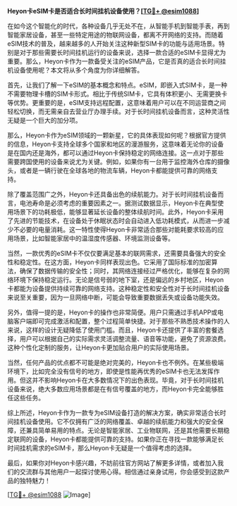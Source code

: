 **Heyon卡eSIM卡是否适合长时间挂机设备使用？[[TG💪+ @esim1088](https://t.me/s/esim1088)]**

在如今这个智能化的时代，各种设备几乎无处不在，从智能手机到智能手表，再到智能家居设备，甚至一些特定用途的物联网设备，都离不开网络的支持。而随着eSIM技术的普及，越来越多的人开始关注这种新型SIM卡的功能与适用场景。特别是对于那些需要长时间挂机运行的设备来说，选择一款合适的eSIM卡显得尤为重要。那么，Heyon卡作为一款备受关注的eSIM产品，它是否真的适合长时间挂机设备使用呢？本文将从多个角度为你详细解答。

首先，让我们了解一下eSIM的基本概念和特点。eSIM，即嵌入式SIM卡，是一种不需要物理卡槽的SIM卡形式。相比于传统SIM卡，它具有体积更小、无需更换卡等优势。更重要的是，eSIM支持远程配置，这意味着用户可以在不同运营商之间轻松切换，而无需亲自去营业厅办理手续。对于长时间挂机设备而言，这种灵活性无疑是一个巨大的加分项。

那么，Heyon卡作为eSIM领域的一颗新星，它的具体表现如何呢？根据官方提供的信息，Heyon卡支持全球多个国家和地区的漫游服务，这意味着无论你的设备是在国内还是海外，都可以通过Heyon卡保持稳定的网络连接。这一点对于那些需要跨国使用的设备来说尤为关键。例如，如果你有一台用于监控海外仓库的摄像头，或者是一辆行驶在全球各地的物流车辆，Heyon卡都能提供可靠的网络支持。

除了覆盖范围广之外，Heyon卡还具备出色的续航能力。对于长时间挂机设备而言，电池寿命是必须考虑的重要因素之一。据测试数据显示，Heyon卡在典型使用场景下的功耗极低，能够显著延长设备的整体续航时间。此外，Heyon卡采用了先进的节能技术，在设备处于休眠状态时会自动进入低功耗模式，从而进一步减少不必要的电量消耗。这一特性使得Heyon卡非常适合那些对能耗要求较高的应用场景，比如智能家居中的温湿度传感器、环境监测设备等。

当然，一款优秀的eSIM卡不仅仅要满足基本的联网需求，还需要具备强大的安全性和稳定性。在这方面，Heyon卡同样表现出色。它采用了国际标准的加密算法，确保了数据传输的安全性；同时，其网络连接经过严格优化，能够在复杂的网络环境下保持稳定运行。无论是信号弱的地下室，还是偏远的乡村地区，Heyon卡都能为设备提供持续可靠的网络支持。这种稳定性和安全性对于长时间挂机设备来说至关重要，因为一旦网络中断，可能会导致重要数据丢失或设备功能失效。

另外，值得一提的是，Heyon卡的操作也非常简便。用户只需通过手机APP或电脑客户端即可完成激活和配置，整个过程简单快捷。对于那些不熟悉技术操作的人来说，这样的设计无疑降低了使用门槛。而且，Heyon卡还提供了丰富的套餐选择，用户可以根据自己的实际需求灵活调整流量、语音等功能，避免了资源浪费。这种个性化定制的服务，让Heyon卡更加贴合用户的实际使用场景。

当然，任何产品的优点都不可能是绝对完美的，Heyon卡也不例外。在某些极端环境下，比如完全没有信号的地方，即使是性能再优秀的eSIM卡也无法发挥作用。但这并不影响Heyon卡在大多数情况下的出色表现。毕竟，对于长时间挂机设备来说，绝大多数应用场景都是在有信号覆盖的地方，而Heyon卡完全能够胜任这些任务。

综上所述，Heyon卡作为一款专为eSIM设备打造的解决方案，确实非常适合长时间挂机设备使用。它不仅拥有广泛的网络覆盖、卓越的续航能力和强大的安全保障，还兼具简单易用的特点。无论是智能家居、工业物联网，还是其他需要长期稳定联网的设备，Heyon卡都能提供可靠的支持。如果你正在寻找一款能够满足长时间挂机需求的eSIM卡，那么Heyon卡无疑是一个值得考虑的选择。

最后，如果你对Heyon卡感兴趣，不妨前往官方网站了解更多详情，或者加入我们的交流群与其他用户一起探讨使用心得。相信通过亲身试用，你会感受到这款产品的独特魅力！

[[TG💪+ @esim1088](https://t.me/s/esim1088) ![Image](https://i.postimg.cc/4NQfJmqS/Snipaste-2025-05-13-00-14-12.png)]